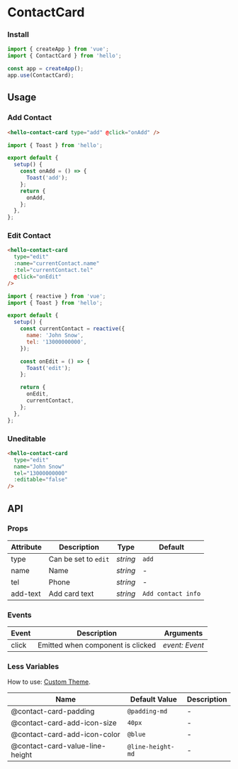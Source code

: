 # ContactCard

### Install

```js
import { createApp } from 'vue';
import { ContactCard } from 'hello';

const app = createApp();
app.use(ContactCard);
```

## Usage

### Add Contact

```html
<hello-contact-card type="add" @click="onAdd" />
```

```js
import { Toast } from 'hello';

export default {
  setup() {
    const onAdd = () => {
      Toast('add');
    };
    return {
      onAdd,
    };
  },
};
```

### Edit Contact

```html
<hello-contact-card
  type="edit"
  :name="currentContact.name"
  :tel="currentContact.tel"
  @click="onEdit"
/>
```

```js
import { reactive } from 'vue';
import { Toast } from 'hello';

export default {
  setup() {
    const currentContact = reactive({
      name: 'John Snow',
      tel: '13000000000',
    });

    const onEdit = () => {
      Toast('edit');
    };

    return {
      onEdit,
      currentContact,
    };
  },
};
```

### Uneditable

```html
<hello-contact-card
  type="edit"
  name="John Snow"
  tel="13000000000"
  :editable="false"
/>
```

## API

### Props

| Attribute | Description          | Type     | Default            |
| --------- | -------------------- | -------- | ------------------ |
| type      | Can be set to `edit` | _string_ | `add`              |
| name      | Name                 | _string_ | -                  |
| tel       | Phone                | _string_ | -                  |
| add-text  | Add card text        | _string_ | `Add contact info` |

### Events

| Event | Description                       | Arguments      |
| ----- | --------------------------------- | -------------- |
| click | Emitted when component is clicked | _event: Event_ |

### Less Variables

How to use: [Custom Theme](#/en-US/theme).

| Name                            | Default Value     | Description |
| ------------------------------- | ----------------- | ----------- |
| @contact-card-padding           | `@padding-md`     | -           |
| @contact-card-add-icon-size     | `40px`            | -           |
| @contact-card-add-icon-color    | `@blue`           | -           |
| @contact-card-value-line-height | `@line-height-md` | -           |

